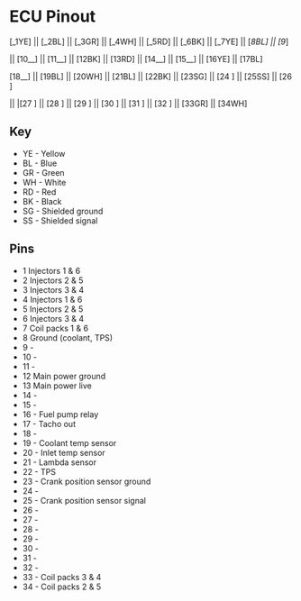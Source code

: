 # ECU Pinout
[_1YE] || [_2BL] || [_3GR] || [_4WH] || [_5RD] || [_6BK] || [_7YE] || [_8BL] || [_9__]

 || [10__] || [11__] || [12BK] || [13RD] || [14__] || [15__] || [16YE] || [17BL]  
   
[18__] || [19BL] || [20WH] || [21BL] || [22BK] || [23SG] || [24  ] || [25SS] || [26  ] 

 || |[27  ] || [28  ] || [29  ] || [30  ] || [31  ] || [32  ] || [33GR] || [34WH] 

## Key
* YE - Yellow
* BL - Blue
* GR - Green
* WH - White
* RD - Red
* BK - Black
* SG - Shielded ground
* SS - Shielded signal

## Pins
* 1 Injectors 1 & 6
* 2 Injectors 2 & 5
* 3 Injectors 3 & 4
* 4 Injectors 1 & 6
* 5 Injectors 2 & 5
* 6 Injectors 3 & 4
* 7 Coil packs 1 & 6
* 8 Ground (coolant, TPS)
* 9 -
* 10 -
* 11 -
* 12 Main power ground
* 13 Main power live
* 14 -
* 15 -
* 16 - Fuel pump relay
* 17 - Tacho out
* 18 -
* 19 - Coolant temp sensor
* 20 - Inlet temp sensor
* 21 - Lambda sensor
* 22 - TPS
* 23 - Crank position sensor ground
* 24 -
* 25 - Crank position sensor signal
* 26 -
* 27 -
* 28 -
* 29 -
* 30 -
* 31 -
* 32 -
* 33 - Coil packs 3 & 4
* 34 - Coil packs 2 & 5
